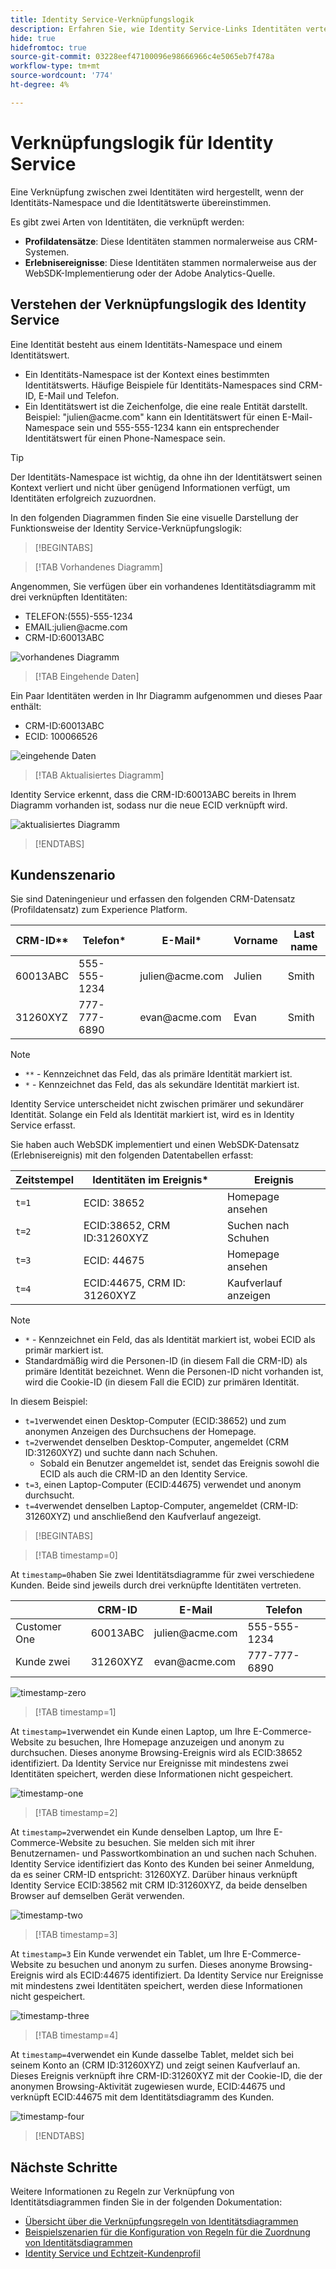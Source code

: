 ```yaml
---
title: Identity Service-Verknüpfungslogik
description: Erfahren Sie, wie Identity Service-Links Identitäten verteilen, um eine umfassende Ansicht eines Kunden zu erstellen.
hide: true
hidefromtoc: true
source-git-commit: 03228eef47100096e98666966c4e5065eb7f478a
workflow-type: tm+mt
source-wordcount: '774'
ht-degree: 4%

---
```


# Verknüpfungslogik für Identity Service

Eine Verknüpfung zwischen zwei Identitäten wird hergestellt, wenn der Identitäts-Namespace und die Identitätswerte übereinstimmen.

Es gibt zwei Arten von Identitäten, die verknüpft werden:

* **Profildatensätze**: Diese Identitäten stammen normalerweise aus CRM-Systemen.
* **Erlebnisereignisse**: Diese Identitäten stammen normalerweise aus der WebSDK-Implementierung oder der Adobe Analytics-Quelle.

## Verstehen der Verknüpfungslogik des Identity Service

Eine Identität besteht aus einem Identitäts-Namespace und einem Identitätswert.

* Ein Identitäts-Namespace ist der Kontext eines bestimmten Identitätswerts. Häufige Beispiele für Identitäts-Namespaces sind CRM-ID, E-Mail und Telefon.
* Ein Identitätswert ist die Zeichenfolge, die eine reale Entität darstellt. Beispiel: &quot;julien<span>@acme.com&quot; kann ein Identitätswert für einen E-Mail-Namespace sein und 555-555-1234 kann ein entsprechender Identitätswert für einen Phone-Namespace sein.

>[!TIP]
>
>Der Identitäts-Namespace ist wichtig, da ohne ihn der Identitätswert seinen Kontext verliert und nicht über genügend Informationen verfügt, um Identitäten erfolgreich zuzuordnen.

In den folgenden Diagrammen finden Sie eine visuelle Darstellung der Funktionsweise der Identity Service-Verknüpfungslogik:

>[!BEGINTABS]

>[!TAB Vorhandenes Diagramm]

Angenommen, Sie verfügen über ein vorhandenes Identitätsdiagramm mit drei verknüpften Identitäten:

* TELEFON:(555)-555-1234
* EMAIL:julien<span>@acme.com
* CRM-ID:60013ABC

![vorhandenes Diagramm](../images/identity-settings/existing-graph.png)

>[!TAB Eingehende Daten]

Ein Paar Identitäten werden in Ihr Diagramm aufgenommen und dieses Paar enthält:

* CRM-ID:60013ABC
* ECID: 100066526

![eingehende Daten](../images/identity-settings/incoming-data.png)

>[!TAB Aktualisiertes Diagramm]

Identity Service erkennt, dass die CRM-ID:60013ABC bereits in Ihrem Diagramm vorhanden ist, sodass nur die neue ECID verknüpft wird.

![aktualisiertes Diagramm](../images/identity-settings/updated-graph.png)

>[!ENDTABS]

## Kundenszenario

Sie sind Dateningenieur und erfassen den folgenden CRM-Datensatz (Profildatensatz) zum Experience Platform.

| CRM-ID** | Telefon* | E-Mail* | Vorname | Last name |
| --- | --- | --- | --- | --- |
| 60013ABC | 555-555-1234 | julien<span>@acme.com | Julien | Smith |
| 31260XYZ | 777-777-6890 | evan<span>@acme.com | Evan | Smith |

>[!NOTE]
>
>* `**` - Kennzeichnet das Feld, das als primäre Identität markiert ist.
>* `*` - Kennzeichnet das Feld, das als sekundäre Identität markiert ist.
>
>Identity Service unterscheidet nicht zwischen primärer und sekundärer Identität. Solange ein Feld als Identität markiert ist, wird es in Identity Service erfasst.

Sie haben auch WebSDK implementiert und einen WebSDK-Datensatz (Erlebnisereignis) mit den folgenden Datentabellen erfasst:

| Zeitstempel | Identitäten im Ereignis* | Ereignis |
| --- | --- | --- |
| `t=1` | ECID: 38652 | Homepage ansehen |
| `t=2` | ECID:38652, CRM ID:31260XYZ | Suchen nach Schuhen |
| `t=3` | ECID: 44675 | Homepage ansehen |
| `t=4` | ECID:44675, CRM ID: 31260XYZ | Kaufverlauf anzeigen |

>[!NOTE]
>
>* `*` - Kennzeichnet ein Feld, das als Identität markiert ist, wobei ECID als primär markiert ist.
>* Standardmäßig wird die Personen-ID (in diesem Fall die CRM-ID) als primäre Identität bezeichnet. Wenn die Personen-ID nicht vorhanden ist, wird die Cookie-ID (in diesem Fall die ECID) zur primären Identität.

In diesem Beispiel:

* `t=1`verwendet einen Desktop-Computer (ECID:38652) und zum anonymen Anzeigen des Durchsuchens der Homepage.
* `t=2`verwendet denselben Desktop-Computer, angemeldet (CRM ID:31260XYZ) und suchte dann nach Schuhen.
   * Sobald ein Benutzer angemeldet ist, sendet das Ereignis sowohl die ECID als auch die CRM-ID an den Identity Service.
* `t=3`, einen Laptop-Computer (ECID:44675) verwendet und anonym durchsucht.
* `t=4`verwendet denselben Laptop-Computer, angemeldet (CRM-ID: 31260XYZ) und anschließend den Kaufverlauf angezeigt.


>[!BEGINTABS]

>[!TAB timestamp=0]

At `timestamp=0`haben Sie zwei Identitätsdiagramme für zwei verschiedene Kunden. Beide sind jeweils durch drei verknüpfte Identitäten vertreten.

| | CRM-ID | E-Mail | Telefon |
| --- | --- | --- | --- |
| Customer One | 60013ABC | julien<span>@acme.com | 555-555-1234 |
| Kunde zwei | 31260XYZ | evan<span>@acme.com | 777-777-6890 |

![timestamp-zero](../images/identity-settings/timestamp-zero.png)

>[!TAB timestamp=1]

At `timestamp=1`verwendet ein Kunde einen Laptop, um Ihre E-Commerce-Website zu besuchen, Ihre Homepage anzuzeigen und anonym zu durchsuchen. Dieses anonyme Browsing-Ereignis wird als ECID:38652 identifiziert. Da Identity Service nur Ereignisse mit mindestens zwei Identitäten speichert, werden diese Informationen nicht gespeichert.

![timestamp-one](../images/identity-settings/timestamp-one.png)

>[!TAB timestamp=2]

At `timestamp=2`verwendet ein Kunde denselben Laptop, um Ihre E-Commerce-Website zu besuchen. Sie melden sich mit ihrer Benutzernamen- und Passwortkombination an und suchen nach Schuhen. Identity Service identifiziert das Konto des Kunden bei seiner Anmeldung, da es seiner CRM-ID entspricht: 31260XYZ. Darüber hinaus verknüpft Identity Service ECID:38562 mit CRM ID:31260XYZ, da beide denselben Browser auf demselben Gerät verwenden.

![timestamp-two](../images/identity-settings/timestamp-two.png)

>[!TAB timestamp=3]

At `timestamp=3` Ein Kunde verwendet ein Tablet, um Ihre E-Commerce-Website zu besuchen und anonym zu surfen. Dieses anonyme Browsing-Ereignis wird als ECID:44675 identifiziert. Da Identity Service nur Ereignisse mit mindestens zwei Identitäten speichert, werden diese Informationen nicht gespeichert.

![timestamp-three](../images/identity-settings/timestamp-three.png)

>[!TAB timestamp=4]

At `timestamp=4`verwendet ein Kunde dasselbe Tablet, meldet sich bei seinem Konto an (CRM ID:31260XYZ) und zeigt seinen Kaufverlauf an. Dieses Ereignis verknüpft ihre CRM-ID:31260XYZ mit der Cookie-ID, die der anonymen Browsing-Aktivität zugewiesen wurde, ECID:44675 und verknüpft ECID:44675 mit dem Identitätsdiagramm des Kunden.

![timestamp-four](../images/identity-settings/timestamp-four.png)

>[!ENDTABS]

## Nächste Schritte

Weitere Informationen zu Regeln zur Verknüpfung von Identitätsdiagrammen finden Sie in der folgenden Dokumentation:

* [Übersicht über die Verknüpfungsregeln von Identitätsdiagrammen](./overview.md)
* [Beispielszenarien für die Konfiguration von Regeln für die Zuordnung von Identitätsdiagrammen](./example-scenarios.md)
* [Identity Service und Echtzeit-Kundenprofil](identity-and-profile.md)
